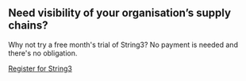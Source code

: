 <h2>Need visibility of your organisation’s supply chains?</h2>
<p>Why not try a free month's trial of String3? No payment is needed and there's no obligation.</p>
<p class="button"><a href="https://app.getstring3.com/account/register/">Register for String3</a></p>